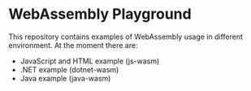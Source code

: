 # WebAssembly Playground
This repository contains examples of WebAssembly usage in different environment. At the moment there are:
- JavaScript and HTML example (js-wasm)
- .NET example (dotnet-wasm)
- Java example (java-wasm)
